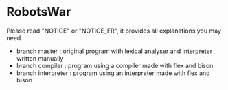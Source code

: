 # RobotsWar

Please read "NOTICE" or "NOTICE_FR", it provides all explanations you may need.

- branch master : original program with lexical analyser and interpreter written manually
- branch compiler : program using a compiler made with flex and bison
- branch interpreter : program using an interpreter made with flex and bison